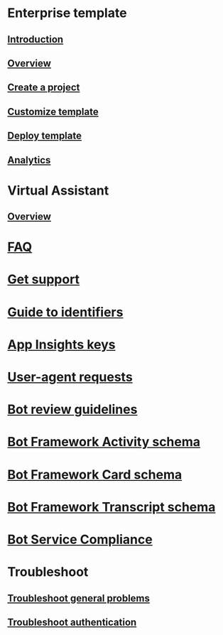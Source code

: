# Enterprise template
## [Introduction](../v4sdk/bot-builder-enterprise-template-overview.md)
## [Overview](../v4sdk/bot-builder-enterprise-template-overview-detail.md)
## [Create a project](../v4sdk/bot-builder-enterprise-template-create-project.md)
## [Customize template](../v4sdk/bot-builder-enterprise-template-customize.md)
## [Deploy template](../v4sdk/bot-builder-enterprise-template-deployment.md)
## [Analytics](../v4sdk/bot-builder-enterprise-template-powerbi.md)
# Virtual Assistant
## [Overview](../v4sdk/bot-builder-virtual-assistant-introduction.md)
# [FAQ](../bot-service-resources-bot-framework-faq.md)
# [Get support](../bot-service-resources-links-help.md)
# [Guide to identifiers](../bot-service-resources-identifiers-guide.md)
# [App Insights keys](../bot-service-resources-app-insights-keys.md)
# [User-agent requests](../bot-service-resources-user-agent.md)
# [Bot review guidelines](../bot-service-review-guidelines.md)
# [Bot Framework Activity schema](https://github.com/Microsoft/BotBuilder/blob/hub/specs/botframework-activity/botframework-activity.md)
# [Bot Framework Card schema](https://github.com/Microsoft/BotBuilder/blob/hub/specs/botframework-activity/botframework-cards.md)
# [Bot Framework Transcript schema](https://github.com/Microsoft/BotBuilder/blob/hub/specs/transcript/transcript.md)
# [Bot Service Compliance](../v4sdk/bot-service-compliance.md)
# Troubleshoot
## [Troubleshoot general problems](../bot-service-troubleshoot-general-problems.md)
## [Troubleshoot authentication](../bot-service-troubleshoot-authentication-problems.md)
